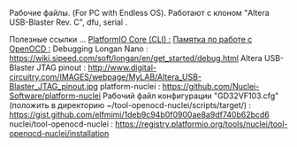 
Рабочие файлы. (For PC with Endless OS).
Работают с клоном "Altera USB-Blaster Rev. C", dfu, serial .

Полезные ссылки ...
[PlatformIO Core (CLI) :](https://docs.platformio.org/en/stable/core/index.html)
[Памятка по работе с OpenOCD :](https://github.com/evgeniy1294/memo/blob/master/openocd.md)
Debugging Longan Nano :
	https://wiki.sipeed.com/soft/longan/en/get_started/debug.html
Altera USB-Blaster JTAG pinout :
	http://www.digital-circuitry.com/IMAGES/webpage/MyLAB/Altera_USB-Blaster_JTAG_pinout.jpg
platform-nuclei :
	https://github.com/Nuclei-Software/platform-nuclei
Рабочий файл конфигурации "GD32VF103.cfg" (положить в директорию ~/tool-openocd-nuclei/scripts/target/) :
	https://gist.github.com/elfmimi/1deb9c94b0f0900ae8a9df740b62bcd6
nuclei/tool-openocd-nuclei :
	https://registry.platformio.org/tools/nuclei/tool-openocd-nuclei/installation


